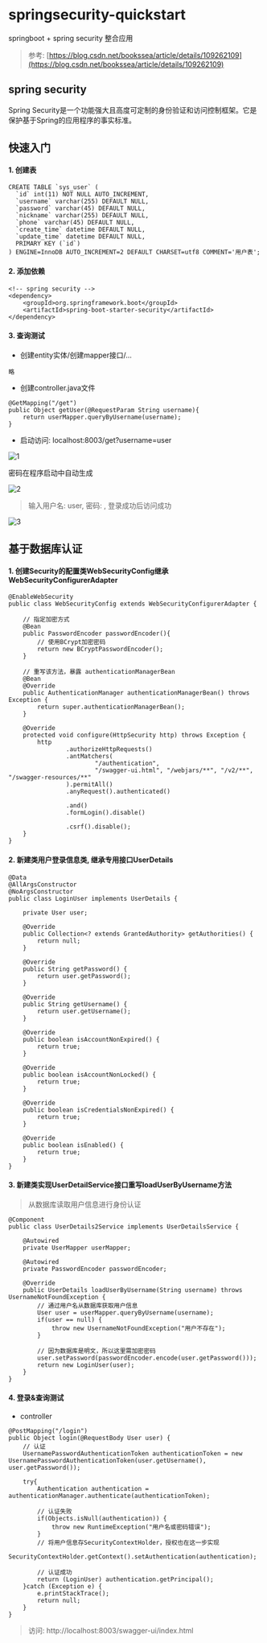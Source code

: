 # springsecurity-quickstart

springboot + spring security 整合应用

> 参考: [https://blog.csdn.net/bookssea/article/details/109262109](https://blog.csdn.net/bookssea/article/details/109262109)

## spring security 

Spring Security是一个功能强大且高度可定制的身份验证和访问控制框架。它是保护基于Spring的应用程序的事实标准。

## 快速入门

#### 1. 创建表

```
CREATE TABLE `sys_user` (
  `id` int(11) NOT NULL AUTO_INCREMENT,
  `username` varchar(255) DEFAULT NULL,
  `password` varchar(45) DEFAULT NULL,
  `nickname` varchar(255) DEFAULT NULL,
  `phone` varchar(45) DEFAULT NULL,
  `create_time` datetime DEFAULT NULL,
  `update_time` datetime DEFAULT NULL,
  PRIMARY KEY (`id`)
) ENGINE=InnoDB AUTO_INCREMENT=2 DEFAULT CHARSET=utf8 COMMENT='用户表';
```
#### 2. 添加依赖

```
<!-- spring security -->
<dependency>
    <groupId>org.springframework.boot</groupId>
    <artifactId>spring-boot-starter-security</artifactId>
</dependency>
```

#### 3. 查询测试

- 创建entity实体/创建mapper接口/...

```
略
```

- 创建controller.java文件

```
@GetMapping("/get")
public Object getUser(@RequestParam String username){
    return userMapper.queryByUsername(username);
}
```

- 启动访问: localhost:8003/get?username=user

![1](./docs/1.jpg)

密码在程序启动中自动生成

![2](./docs/2.jpg)

> 输入用户名: user, 密码: , 登录成功后访问成功

![3](./docs/3.jpg)

## 基于数据库认证

#### 1. 创建Security的配置类WebSecurityConfig继承WebSecurityConfigurerAdapter

```
@EnableWebSecurity
public class WebSecurityConfig extends WebSecurityConfigurerAdapter {

    // 指定加密方式
    @Bean
    public PasswordEncoder passwordEncoder(){
        // 使用BCrypt加密密码
        return new BCryptPasswordEncoder();
    }

    // 重写该方法，暴露 authenticationManagerBean
    @Bean
    @Override
    public AuthenticationManager authenticationManagerBean() throws Exception {
        return super.authenticationManagerBean();
    }

    @Override
    protected void configure(HttpSecurity http) throws Exception {
        http
                .authorizeHttpRequests()
                .antMatchers(
                        "/authentication",
                        "/swagger-ui.html", "/webjars/**", "/v2/**", "/swagger-resources/**"
                ).permitAll()
                .anyRequest().authenticated()

                .and()
                .formLogin().disable()

                .csrf().disable();
    }
}
```

#### 2. 新建类用户登录信息类, 继承专用接口UserDetails

```
@Data
@AllArgsConstructor
@NoArgsConstructor
public class LoginUser implements UserDetails {

    private User user;

    @Override
    public Collection<? extends GrantedAuthority> getAuthorities() {
        return null;
    }

    @Override
    public String getPassword() {
        return user.getPassword();
    }

    @Override
    public String getUsername() {
        return user.getUsername();
    }

    @Override
    public boolean isAccountNonExpired() {
        return true;
    }

    @Override
    public boolean isAccountNonLocked() {
        return true;
    }

    @Override
    public boolean isCredentialsNonExpired() {
        return true;
    }

    @Override
    public boolean isEnabled() {
        return true;
    }
}
```

#### 3. 新建类实现UserDetailService接口重写loadUserByUsername方法

> 从数据库读取用户信息进行身份认证

```
@Component
public class UserDetails2Service implements UserDetailsService {

    @Autowired
    private UserMapper userMapper;

    @Autowired
    private PasswordEncoder passwordEncoder;

    @Override
    public UserDetails loadUserByUsername(String username) throws UsernameNotFoundException {
        // 通过用户名从数据库获取用户信息
        User user = userMapper.queryByUsername(username);
        if(user == null) {
            throw new UsernameNotFoundException("用户不存在");
        }

        // 因为数据库是明文，所以这里需加密密码
        user.setPassword(passwordEncoder.encode(user.getPassword()));
        return new LoginUser(user);
    }
}
```

#### 4. 登录&查询测试

- controller

```
@PostMapping("/login")
public Object login(@RequestBody User user) {
    // 认证
    UsernamePasswordAuthenticationToken authenticationToken = new UsernamePasswordAuthenticationToken(user.getUsername(), user.getPassword());

    try{
        Authentication authentication = authenticationManager.authenticate(authenticationToken);

        // 认证失败
        if(Objects.isNull(authentication)) {
            throw new RuntimeException("用户名或密码错误");
        }
        // 将用户信息存SecurityContextHolder，授权也在这一步实现
        SecurityContextHolder.getContext().setAuthentication(authentication);

        // 认证成功
        return (LoginUser) authentication.getPrincipal();
    }catch (Exception e) {
        e.printStackTrace();
        return null;
    }
}
```

> 访问: http://localhost:8003/swagger-ui/index.html
